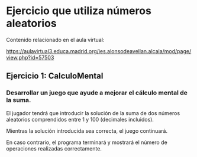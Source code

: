 # Ejercicio que utiliza números aleatorios

Contenido relacionado en el aula virtual:

https://aulavirtual3.educa.madrid.org/ies.alonsodeavellan.alcala/mod/page/view.php?id=57503

## Ejercicio 1: CalculoMental

### Desarrollar un juego que ayude a mejorar el cálculo mental de la suma. 

El jugador tendrá que introducir la solución de la suma de dos números aleatorios comprendidos entre 1 y 100 (decimales incluidos).

Mientras la solución introducida sea correcta, el juego continuará. 

En caso contrario, el programa terminará y mostrará el número de operaciones realizadas correctamente. 
